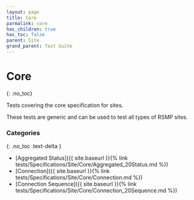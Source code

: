 ```yaml
---
layout: page
title: Core
parmalink: core
has_children: true
has_toc: false
parent: Site
grand_parent: Test Suite
---
```


# Core
{: .no_toc}

Tests covering the core specification for sites.

These tests are generic and can be used to test all types of RSMP sites.

### Categories
{: .no_toc .text-delta }
- [Aggregated Status]({{ site.baseurl }}{% link tests/Specifications/Site/Core/Aggregated_20Status.md %})
- [Connection]({{ site.baseurl }}{% link tests/Specifications/Site/Core/Connection.md %})
- [Connection Sequence]({{ site.baseurl }}{% link tests/Specifications/Site/Core/Connection_20Sequence.md %})

